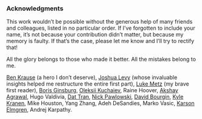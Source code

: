 ### Acknowledgments

This work wouldn’t be possible without the generous help of many friends and colleagues, listed in no particular order. If I’ve forgotten to include your name, it’s not because your contribution didn’t matter, but because my memory is faulty. If that’s the case, please let me know and I’ll try to rectify that!

All the glory belongs to those who made it better. All the mistakes belong to me.

[Ben Krause](https://benkrause.github.io/) (a hero I don’t deserve), [Joshua Levy](https://github.com/jlevy) (whose invaluable insights helped me restructure the entire first part), [Luke Metz](https://twitter.com/luke_metz) (my brave first reader), [Boris Ginsburg](https://www.linkedin.com/in/boris-ginsburg-2249545/), [Oleksii Kuchaiev](http://kuchaev.com/), Raine Hoover, [Akshay Agrawal](https://www.akshayagrawal.com/), Hugo Valdivia, [Dat Tran](https://dat-tran.com/), [Nick Pawlowski](http://nickpawlowski.de/), [David Bourgin](https://www.linkedin.com/in/david-bourgin/), [Kyle Kranen](https://www.linkedin.com/in/kyle-kranen/), Mike Houston, Yang Zhang, Adeh DeSandies, Marko Vasic, [Karson Elmgren](https://www.linkedin.com/in/karson-elmgren-32417732/), Andrej Karpathy. 